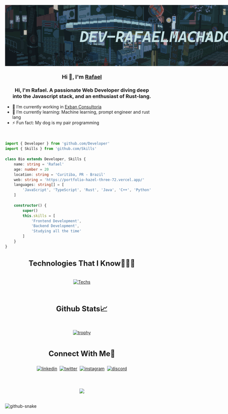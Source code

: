 <main
    style="
        width: 100%;
    "
>
<div style="text-align: center; width: 100vw; height: 200px;">
    <img
        src="imgs/Header.gif"
        alt="Header"
        align="center"
        style="
            width: 100%;
            height: 100%;
            object-fit: cover; 
            object-position: 50% 50%;"
    />
    <!-- <p style="font-size: 12px;">Credits: I don't know</p>  -->
</div>

<!-- Title -->
<h3 align="center" style="font-size: large;">Hi 👋, I'm 
    <a href="https://portfolio-hazel-three-72.vercel.app/" target="blank">
        Rafael
    </a>
</h3>

<!-- Subtitle -->
<h3 align="center" style="padding: 0px 20px;">
    Hi, I'm Rafael. A passionate Web Developer diving deep into the Javascript stack, and an enthusiast of Rust-lang.
</h3>

<!-- About me -->
- 🔭 I’m currently working in <a href="https://www.exban.com.br/" target="blank">Exban Consultoria</a>
- 🌱 I’m currently learning: Machine learning, prompt engineer and rust lang
- ⚡ Fun fact: My dog is my pair programming 

</br>

<!-- Bio in code -->
```ts
import { Developer } from 'github.com/Developer'
import { Skills } from 'github.com/Skills'

class Bio extends Developer, Skills {
    name: string = 'Rafael'
    age: number = 20
    location: string = 'Curitiba, PR - Brazil'
    web: string = 'https://portfolio-hazel-three-72.vercel.app/'
    languages: string[] = [
        'JavaScript', 'TypeScript', 'Rust', 'Java', 'C++', 'Python'
    ]

    constructor() {
        super()
        this.skills = [
            'Frontend Development', 
            'Backend Development',
            'Studying all the time'
        ]
    }
}
```

<!--tech stack icons-->
<h3 
    align="center"
    style="
        margin-top: 2rem;
        font-size: 1.5rem;
    "
>
    Technologies That I Know👨🏻‍💻
</h3>

<div
    align="center"
    style="
        width: 100%;
        display: flex; 
        justify-content: center; 
        align-items: center; 
        gap: 0.5rem;
        margin-top: 1rem;
    "
>

<!-- Techs -->
[![Techs](https://skillicons.dev/icons?i=js,ts,html,css,rust,java,cpp,python,react,nextjs,tailwindcss,nodejs,express,prisma,docker,figma,git,vscode&perline=7)](https://skillicons.dev)
</div>

<!-- Github Stats -->
<div
    align="center"
    style="
        width: 100%;
        display: flex; 
        flex-direction: column; 
        justify-content: center; 
        align-items: center; 
        gap: 0.5rem;
        margin-top: 1rem;
    "
>
<h3 
    align="center"
    style="
        margin-top: 2rem;
        font-size: 1.5rem;
    "
>
    Github Stats📈
</h3>

<!-- Trophies -->
[![trophy](https://github-profile-trophy.vercel.app/?username=dev-rafaelmachado&theme=darkhub&&theme=radical&row=2&column=3&margin-h=18&margin-w=9&no-bg=true&no-frame=true)]()


</div>


<!-- Connect with me -->
<h3 
    align="center"
    style="
        margin-top: 2rem;
        font-size: 1.5rem;
    "
>
    Connect With Me🤝
</h3>

<!--icons and links-->
<div 
    align="center"
    style="
        width: 100%;
        display: flex; 
        justify-content: center; 
        align-items: center; 
        gap: 0.5rem;
        margin-top: 10px;
        margin-bottom: 10px;
    "
>
<a href="" target="blank">
    <img 
        align="center" 
        src="https://user-images.githubusercontent.com/88904952/234979284-68c11d7f-1acc-4f0c-ac78-044e1037d7b0.png" 
        alt="linkedin" 
        height="50"
        width="50" 
    />
</a>

<a href="" target="blank">
    <img 
        align="center" 
        src="https://user-images.githubusercontent.com/88904952/234980676-61bfb021-ecc8-48f7-88e6-34c1b06c4a58.png" 
        alt="twitter" 
        height="50"
        width="50" 
    />
</a>

<a href="" target="blank">
    <img 
        align="center" 
        src="https://user-images.githubusercontent.com/88904952/234981169-2dd1e58f-4b7e-468c-8213-034ba62156c3.png" 
        alt="instagram" 
        height="50"
        width="50" 
    />
</a>

<a href="" target="blank">
    <img 
        align="center" 
        src="https://user-images.githubusercontent.com/88904952/234982627-019fd336-6248-453c-9b05-97c13fd1d207.png" 
        alt="discord" 
        height="50"
        width="50" 
    />
</a>
</div>

</br>

<!--profile visit count-->
<div align="center" style="margin: 30px">
  
[![](https://visitcount.itsvg.in/api?id=dev-rafaelmachado&label=Profile%20Views&color=0&icon=3&pretty=true)](https://visitcount.itsvg.in)

</div>

<!-- Snake -->
<picture>
    <source 
        media="(prefers-color-scheme: dark)" 
        srcset="github-snake-dark.svg" 
    />
    <source 
        media="(prefers-color-scheme: light)" 
        srcset="github-snake.svg" />
  <img 
    alt="github-snake" 
    src="github-snake.svg" 
    />
</picture>


<!-- Others (Github Stats, Quotes, etc)  -->

<!-- Quotes -->
<!-- [![Readme Quotes](https://quotes-github-readme.vercel.app/api?type=horizontal&theme=Mocha)](https://github.com/piyushsuthar/github-readme-quotes) -->

<!-- Github Stats -->
<!-- [![Top Langs](https://github-readme-stats.vercel.app/api/top-langs/?username=dev-rafaelmachado&layout=compact&theme=dark)]() -->

<!-- Github Stats -->
<!-- [![GitHub stats](https://github-readme-stats.vercel.app/api?username=dev-rafaelmachado&show_icons=true&theme=dark)]() -->

<!-- Github Stats List -->
<!-- [![GitHub Stats](https://github-readme-stats-anuraghazra1.vercel.app/api/top-langs/?username=dev-rafaelmachado&theme=dark&hide_border=false&no-bg=true&no-frame=true&langs_count=10)]() -->

<!-- Github Stats -->
<!-- [![GitHub Streak](https://github-readme-streak-stats.herokuapp.com/?user=dev-rafaelmachado&theme=dark)]() -->


</main>

